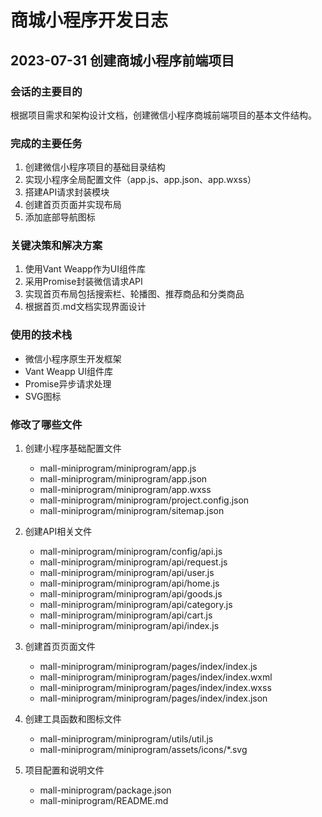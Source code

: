 # 商城小程序开发日志

## 2023-07-31 创建商城小程序前端项目

### 会话的主要目的
根据项目需求和架构设计文档，创建微信小程序商城前端项目的基本文件结构。

### 完成的主要任务
1. 创建微信小程序项目的基础目录结构
2. 实现小程序全局配置文件（app.js、app.json、app.wxss）
3. 搭建API请求封装模块
4. 创建首页页面并实现布局
5. 添加底部导航图标

### 关键决策和解决方案
1. 使用Vant Weapp作为UI组件库
2. 采用Promise封装微信请求API
3. 实现首页布局包括搜索栏、轮播图、推荐商品和分类商品
4. 根据首页.md文档实现界面设计

### 使用的技术栈
- 微信小程序原生开发框架
- Vant Weapp UI组件库
- Promise异步请求处理
- SVG图标

### 修改了哪些文件
1. 创建小程序基础配置文件
   - mall-miniprogram/miniprogram/app.js
   - mall-miniprogram/miniprogram/app.json
   - mall-miniprogram/miniprogram/app.wxss
   - mall-miniprogram/miniprogram/project.config.json
   - mall-miniprogram/miniprogram/sitemap.json

2. 创建API相关文件
   - mall-miniprogram/miniprogram/config/api.js
   - mall-miniprogram/miniprogram/api/request.js
   - mall-miniprogram/miniprogram/api/user.js
   - mall-miniprogram/miniprogram/api/home.js
   - mall-miniprogram/miniprogram/api/goods.js
   - mall-miniprogram/miniprogram/api/category.js
   - mall-miniprogram/miniprogram/api/cart.js
   - mall-miniprogram/miniprogram/api/index.js

3. 创建首页页面文件
   - mall-miniprogram/miniprogram/pages/index/index.js
   - mall-miniprogram/miniprogram/pages/index/index.wxml
   - mall-miniprogram/miniprogram/pages/index/index.wxss
   - mall-miniprogram/miniprogram/pages/index/index.json

4. 创建工具函数和图标文件
   - mall-miniprogram/miniprogram/utils/util.js
   - mall-miniprogram/miniprogram/assets/icons/*.svg

5. 项目配置和说明文件
   - mall-miniprogram/package.json
   - mall-miniprogram/README.md 